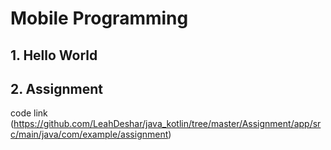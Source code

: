 # Mobile Programming 
## 1. Hello World 
## 2. Assignment 

code link (https://github.com/LeahDeshar/java_kotlin/tree/master/Assignment/app/src/main/java/com/example/assignment)